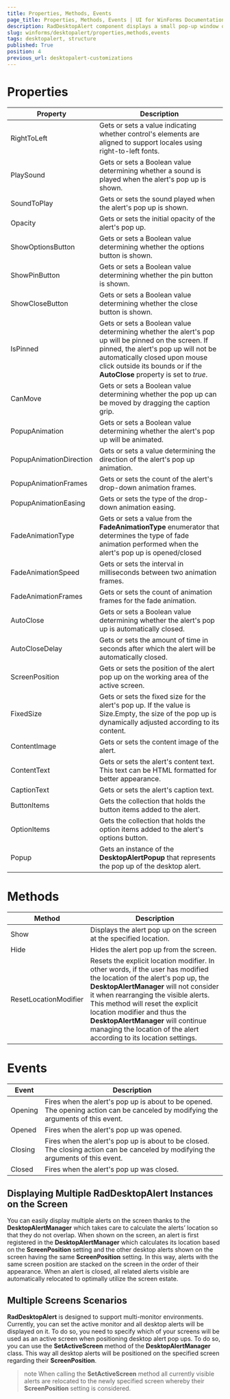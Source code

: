 ```yaml
---
title: Properties, Methods, Events
page_title: Properties, Methods, Events | UI for WinForms Documentation
description: RadDesktopAlert component displays a small pop-up window on the screen to notify the user that a specific event has occurred in the application. 
slug: winforms/desktopalert/properties,methods,events
tags: desktopalert, structure
published: True
position: 4
previous_url: desktopalert-customizations
---
```


# Properties

|Property|Description|
|----|----|
|RightToLeft|Gets or sets a value indicating whether control's elements are aligned to support locales using right-to-left fonts.|
|PlaySound|Gets or sets a Boolean value determining whether a sound is played when the alert's pop up is shown.|
|SoundToPlay|Gets or sets the sound played when the alert's pop up is shown.|
|Opacity|Gets or sets the initial opacity of the alert's pop up.|
|ShowOptionsButton|Gets or sets a Boolean value determining whether the options button is shown.|
|ShowPinButton|Gets or sets a Boolean value determining whether the pin button is shown.|
|ShowCloseButton|Gets or sets a Boolean value determining whether the close button is shown.|
|IsPinned|Gets or sets a Boolean value determining whether the alert's pop up will be pinned on the screen. If pinned, the alert's pop up will not be automatically closed upon mouse click outside its bounds or if the __AutoClose__ property is set to *true*.|
|CanMove|Gets or sets a Boolean value determining whether the pop up can be moved by dragging the caption grip.|
|PopupAnimation|Gets or sets a Boolean value determining whether the alert's pop up will be animated.|
|PopupAnimationDirection|Gets or sets a value determining the direction of the alert's pop up animation.|
|PopupAnimationFrames|Gets or sets the count of the alert's drop-down animation frames.|
|PopupAnimationEasing|Gets or sets the type of the drop-down animation easing.|
|FadeAnimationType|Gets or sets a value from the __FadeAnimationType__ enumerator that determines the type of fade animation performed when the alert's pop up is opened/closed|
|FadeAnimationSpeed|Gets or sets the interval in milliseconds between two animation frames.|
|FadeAnimationFrames|Gets or sets the count of animation frames for the fade animation.|
|AutoClose|Gets or sets a Boolean value determining whether the alert's pop up is automatically closed.|
|AutoCloseDelay|Gets or sets the amount of time in seconds after which the alert will be automatically closed.|
|ScreenPosition|Gets or sets the position of the alert pop up on the working area of the active screen.|
|FixedSize|Gets or sets the fixed size for the alert's pop up. If the value is Size.Empty, the size of the pop up is dynamically adjusted according to its content.|
|ContentImage|Gets or sets the content image of the alert.|
|ContentText|Gets or sets the alert's content text. This text can be HTML formatted for better appearance.|
|CaptionText|Gets or sets the alert's caption text.|
|ButtonItems|Gets the collection that holds the button items added to the alert.|
|OptionItems|Gets the collection that holds the option items added to the alert's options button.|
|Popup|Gets an instance of the __DesktopAlertPopup__ that represents the pop up of the desktop alert.|


# Methods

|Method|Description|
|----|----|
|Show|Displays the alert pop up on the screen at the specified location.|
|Hide|Hides the alert pop up from the screen.|
|ResetLocationModifier|Resets the explicit location modifier. In other words, if the user has modified the location of the alert's pop up, the __DesktopAlertManager__ will not consider it when rearranging the visible alerts. This method will reset the explicit location modifier and thus the __DesktopAlertManager__ will continue managing the location of the alert according to its location settings.|

# Events

|Event|Description|
|----|----|
|Opening|Fires when the alert's pop up is about to be opened. The opening action can be canceled by modifying the arguments of this event.|
|Opened|Fires when the alert's pop up was opened.|
|Closing|Fires when the alert's pop up is about to be closed. The closing action can be canceled by modifying the arguments of this event.|
|Closed|Fires when the alert's pop up was closed.|

 
## Displaying Multiple RadDesktopAlert Instances on the Screen
 
You can easily display multiple alerts on the screen thanks to the __DesktopAlertManager__ which takes care to calculate the alerts’ location so that they do not overlap. When shown on the screen, an alert is first registered in the __DesktopAlertManager__ which calculates its location based on the __ScreenPosition__ setting and the other desktop alerts shown on the screen having the same __ScreenPosition__ setting. In this way, alerts with the same screen position are stacked on the screen in the order of their appearance. When an alert is closed, all related alerts visible are automatically relocated to optimally utilize the screen estate.

## Multiple Screens Scenarios

__RadDesktopAlert__ is designed to support multi-monitor environments. Currently, you can set the active monitor and all desktop alerts will be displayed on it. To do so, you need to specify which of your screens will be used as an active screen when positioning desktop alert pop ups. To do so, you can use the __SetActiveScreen__ method of the __DesktopAlertManager__ class. This way all desktop alerts will be positioned on the specified screen regarding their __ScreenPosition__.

>note When calling the __SetActiveScreen__ method all currently visible alerts are relocated to the newly specified screen whereby their __ScreenPosition__ setting is considered.
>



